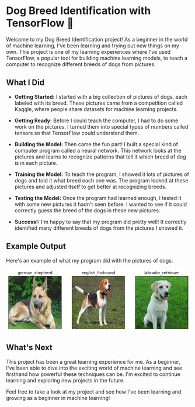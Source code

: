 # Dog Breed Identification with TensorFlow 🐶

Welcome to my Dog Breed Identification project! As a beginner in the world of machine learning, I've been learning and trying out new things on my own. This project is one of my learning experiences where I've used TensorFlow, a popular tool for building machine learning models, to teach a computer to recognize different breeds of dogs from pictures.

## What I Did

- **Getting Started:** I started with a big collection of pictures of dogs, each labeled with its breed. These pictures came from a competition called Kaggle, where people share datasets for machine learning projects.

- **Getting Ready:** Before I could teach the computer, I had to do some work on the pictures. I turned them into special types of numbers called tensors so that TensorFlow could understand them.

- **Building the Model:** Then came the fun part! I built a special kind of computer program called a neural network. This network looks at the pictures and learns to recognize patterns that tell it which breed of dog is in each picture.

- **Training the Model:** To teach the program, I showed it lots of pictures of dogs and told it what breed each one was. The program looked at these pictures and adjusted itself to get better at recognizing breeds.

- **Testing the Model:** Once the program had learned enough, I tested it with some new pictures it hadn't seen before. I wanted to see if it could correctly guess the breed of the dogs in these new pictures.

- **Success!:** I'm happy to say that my program did pretty well! It correctly identified many different breeds of dogs from the pictures I showed it.

## Example Output

Here's an example of what my program did with the pictures of dogs:

![Dog Breed Prediction](custom_images.png)

## What's Next

This project has been a great learning experience for me. As a beginner, I've been able to dive into the exciting world of machine learning and see firsthand how powerful these techniques can be. I'm excited to continue learning and exploring new projects in the future.

Feel free to take a look at my project and see how I've been learning and growing as a beginner in machine learning!
